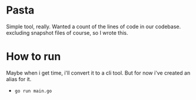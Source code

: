 # Pasta

Simple tool, really.
Wanted a count of the lines of code in our codebase.
excluding snapshot files of course, so I wrote this.

# How to run

Maybe when i get time, i'll convert it to a cli tool.
But for now i've created an alias for it.

- `go run main.go`

